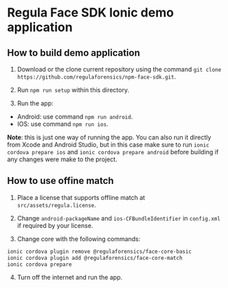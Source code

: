 # Regula Face SDK Ionic demo application

## How to build demo application
1. Download or the clone current repository using the command `git clone https://github.com/regulaforensics/npm-face-sdk.git`.

2. Run `npm run setup` within this directory.

3. Run the app: 
  * Android: use command `npm run android`.
  * IOS: use command `npm run ios`.

**Note**: this is just one way of running the app. You can also run it directly from Xcode and Android Studio, but in this case make sure to run `ionic cordova prepare ios` and `ionic cordova prepare android` before building if any changes were make to the project.


## How to use offine match
1. Place a license that supports offline match at `src/assets/regula.license`.

2. Change `android-packageName` and `ios-CFBundleIdentifier` in `config.xml` if required by your license.

3. Change core with the following commands:
```bash
ionic cordova plugin remove @regulaforensics/face-core-basic
ionic cordova plugin add @regulaforensics/face-core-match
ionic cordova prepare
```

4. Turn off the internet and run the app.
